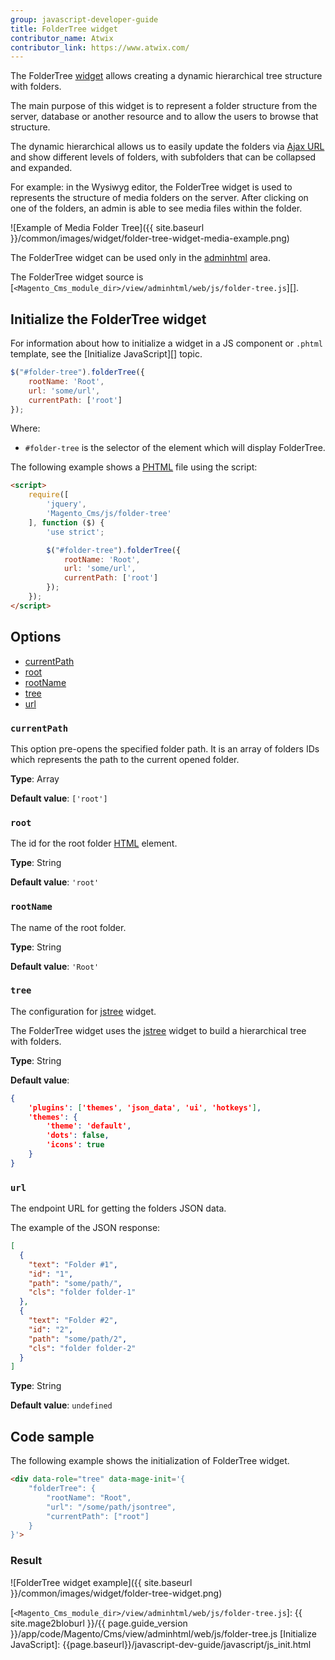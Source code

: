 ```yaml
---
group: javascript-developer-guide
title: FolderTree widget
contributor_name: Atwix
contributor_link: https://www.atwix.com/
---
```


The FolderTree [widget](https://glossary.magento.com/widget/) allows creating a dynamic hierarchical tree structure with folders.

The main purpose of this widget is to represent a folder structure from the server, database or another resource and to allow the users to browse that structure.

The dynamic hierarchical allows us to easily update the folders via [Ajax URL](#url) and show different levels of folders, with subfolders that can be collapsed and expanded.

For example: in the Wysiwyg editor, the FolderTree widget is used to represents the structure of media folders on the server. After clicking on one of the folders, an admin is able to see media files within the folder.

![Example of Media Folder Tree]({{ site.baseurl }}/common/images/widget/folder-tree-widget-media-example.png)

The FolderTree widget can be used only in the [adminhtml](https://glossary.magento.com/adminhtml) area.

The FolderTree widget source is [`<Magento_Cms_module_dir>/view/adminhtml/web/js/folder-tree.js`][].

## Initialize the FolderTree widget

For information about how to initialize a widget in a JS component or `.phtml` template, see the [Initialize JavaScript][] topic.

```javascript
$("#folder-tree").folderTree({
    rootName: 'Root',
    url: 'some/url',
    currentPath: ['root']
});
```

Where:

- `#folder-tree` is the selector of the element which will display FolderTree.

The following example shows a [PHTML](https://glossary.magento.com/phtml) file using the script:

```html
<script>
    require([
        'jquery',
        'Magento_Cms/js/folder-tree'
    ], function ($) {
        'use strict';

        $("#folder-tree").folderTree({
            rootName: 'Root',
            url: 'some/url',
            currentPath: ['root']
        });
    });
</script>
```

## Options

- [currentPath](#currentpath)
- [root](#root)
- [rootName](#rootname)
- [tree](#tree)
- [url](#url)

### `currentPath`

This option pre-opens the specified folder path. It is an array of folders IDs which represents the path to the current opened folder.

**Type**: Array

**Default value**: `['root']`

### `root`

The id for the root folder [HTML](https://glossary.magento.com/html) element.

**Type**: String

**Default value**: `'root'`

### `rootName`

The name of the root folder.

**Type**: String

**Default value**: `'Root'`

### `tree`

The configuration for [jstree](https://www.jstree.com) widget.

The FolderTree widget uses the [jstree](https://www.jstree.com) widget to build a hierarchical tree with folders.

**Type**: String

**Default value**:

```json
{
    'plugins': ['themes', 'json_data', 'ui', 'hotkeys'],
    'themes': {
        'theme': 'default',
        'dots': false,
        'icons': true
    }
}
```

### `url`

The endpoint URL for getting the folders JSON data.

The example of the JSON response:

```json
[
  {
    "text": "Folder #1",
    "id": "1",
    "path": "some/path/",
    "cls": "folder folder-1"
  },
  {
    "text": "Folder #2",
    "id": "2",
    "path": "some/path/2",
    "cls": "folder folder-2"
  }
]
```

**Type**: String

**Default value**: `undefined`

## Code sample

The following example shows the initialization of FolderTree widget.

```html
<div data-role="tree" data-mage-init='{
    "folderTree": {
        "rootName": "Root",
        "url": "/some/path/jsontree",
        "currentPath": ["root"]
    }
}'>
```

### Result

![FolderTree widget example]({{ site.baseurl }}/common/images/widget/folder-tree-widget.png)

<!-- Link Definitions -->
[`<Magento_Cms_module_dir>/view/adminhtml/web/js/folder-tree.js`]: {{ site.mage2bloburl }}/{{ page.guide_version }}/app/code/Magento/Cms/view/adminhtml/web/js/folder-tree.js
[Initialize JavaScript]: {{page.baseurl}}/javascript-dev-guide/javascript/js_init.html
